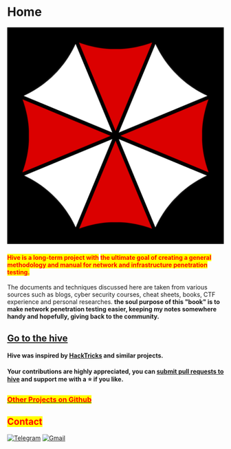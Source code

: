 # Home

![](.gitbook/assets/logo.png)

#### <mark style="color:red;">**Hive is a long-term project with**</mark> <mark style="color:red;"></mark><mark style="color:red;">the ultimate goal of creating a general methodology and manual for network and infrastructure penetration testing.</mark>&#x20;

The documents and techniques discussed here are taken from various sources such as blogs, cyber security courses, cheat sheets, books, CTF experience and personal researches. **the soul purpose of this "book" is to** **make network penetration testing easier, keeping my notes somewhere handy and hopefully, giving back to the community.**&#x20;

## [Go to the hive](https://7h3w4lk3r.gitbook.io/the-hive)  
#### Hive was inspired by [HackTricks](https://book.hacktricks.xyz) and similar projects.

#### Your contributions are highly appreciated, you can [submit pull requests to hive](https://github.com/7h3w4lk3r/THE\_HIVE) and support me with a :star: if you like.


### [<mark style="color:red;">Other Projects on Github</mark>](https://github.com/7h3w4lk3r)<mark style="color:red;"></mark>

## <mark style="color:red;">**Contact**</mark>

[![Telegram](https://img.shields.io/badge/Telegram-2CA5E0?style=for-the-badge\&logo=telegram\&logoColor=white)](https://t.me/TH3W4LK3R) [![Gmail](https://img.shields.io/badge/Gmail-D14836?style=for-the-badge\&logo=gmail\&logoColor=white)](mailto:bl4ckr4z3r@gmail.com)
